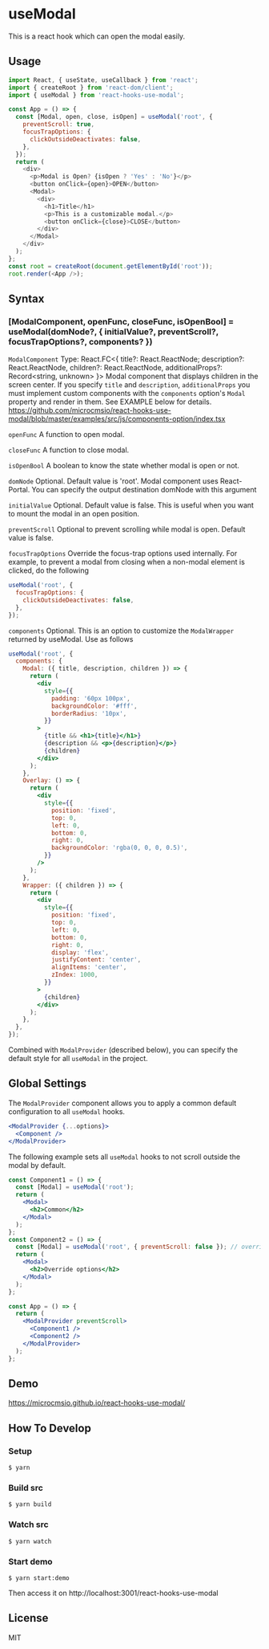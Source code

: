 # useModal

This is a react hook which can open the modal easily.

## Usage

```javascript
import React, { useState, useCallback } from 'react';
import { createRoot } from 'react-dom/client';
import { useModal } from 'react-hooks-use-modal';

const App = () => {
  const [Modal, open, close, isOpen] = useModal('root', {
    preventScroll: true,
    focusTrapOptions: {
      clickOutsideDeactivates: false,
    },
  });
  return (
    <div>
      <p>Modal is Open? {isOpen ? 'Yes' : 'No'}</p>
      <button onClick={open}>OPEN</button>
      <Modal>
        <div>
          <h1>Title</h1>
          <p>This is a customizable modal.</p>
          <button onClick={close}>CLOSE</button>
        </div>
      </Modal>
    </div>
  );
};
const root = createRoot(document.getElementById('root'));
root.render(<App />);
```

## Syntax

### [ModalComponent, openFunc, closeFunc, isOpenBool] = useModal(domNode?, { initialValue?, preventScroll?, focusTrapOptions?, components? })

`ModalComponent`
Type: React.FC<{ title?: React.ReactNode; description?: React.ReactNode, children?: React.ReactNode, additionalProps?: Record<string, unknown> }>
Modal component that displays children in the screen center.
If you specify `title` and `description`, `additionalProps` you must implement custom components with the `components` option's `Modal` property and render in them.
See EXAMPLE below for details.
https://github.com/microcmsio/react-hooks-use-modal/blob/master/examples/src/js/components-option/index.tsx

`openFunc`
A function to open modal.

`closeFunc`
A function to close modal.

`isOpenBool`
A boolean to know the state whether modal is open or not.

`domNode`
Optional.
Default value is 'root'.
Modal component uses React-Portal.
You can specify the output destination domNode with this argument

`initialValue`
Optional.
Default value is false.
This is useful when you want to mount the modal in an open position.

`preventScroll`
Optional to prevent scrolling while modal is open.
Default value is false.

`focusTrapOptions`
Override the focus-trap options used internally.
For example, to prevent a modal from closing when a non-modal element is clicked, do the following

```jsx
useModal('root', {
  focusTrapOptions: {
    clickOutsideDeactivates: false,
  },
});
```

`components`
Optional.
This is an option to customize the `ModalWrapper` returned by useModal.
Use as follows

```jsx
useModal('root', {
  components: {
    Modal: ({ title, description, children }) => {
      return (
        <div
          style={{
            padding: '60px 100px',
            backgroundColor: '#fff',
            borderRadius: '10px',
          }}
        >
          {title && <h1>{title}</h1>}
          {description && <p>{description}</p>}
          {children}
        </div>
      );
    },
    Overlay: () => {
      return (
        <div
          style={{
            position: 'fixed',
            top: 0,
            left: 0,
            bottom: 0,
            right: 0,
            backgroundColor: 'rgba(0, 0, 0, 0.5)',
          }}
        />
      );
    },
    Wrapper: ({ children }) => {
      return (
        <div
          style={{
            position: 'fixed',
            top: 0,
            left: 0,
            bottom: 0,
            right: 0,
            display: 'flex',
            justifyContent: 'center',
            alignItems: 'center',
            zIndex: 1000,
          }}
        >
          {children}
        </div>
      );
    },
  },
});
```

Combined with `ModalProvider` (described below), you can specify the default style for all `useModal` in the project.

## Global Settings

The `ModalProvider` component allows you to apply a common default configuration to all `useModal` hooks.

```jsx
<ModalProvider {...options}>
  <Component />
</ModalProvider>
```

The following example sets all `useModal` hooks to not scroll outside the modal by default.

```jsx
const Component1 = () => {
  const [Modal] = useModal('root');
  return (
    <Modal>
      <h2>Common</h2>
    </Modal>
  );
};
const Component2 = () => {
  const [Modal] = useModal('root', { preventScroll: false }); // override
  return (
    <Modal>
      <h2>Override options</h2>
    </Modal>
  );
};

const App = () => {
  return (
    <ModalProvider preventScroll>
      <Component1 />
      <Component2 />
    </ModalProvider>
  );
};
```

## Demo

https://microcmsio.github.io/react-hooks-use-modal/

## How To Develop

### Setup

```
$ yarn
```

### Build src

```
$ yarn build
```

### Watch src

```
$ yarn watch
```

### Start demo

```
$ yarn start:demo
```

Then access it on http://localhost:3001/react-hooks-use-modal

## License

MIT

